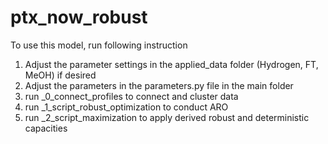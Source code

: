 # ptx_now_robust

To use this model, run following instruction

1. Adjust the parameter settings in the applied_data folder (Hydrogen, FT, MeOH) if desired
2. Adjust the parameters in the parameters.py file in the main folder
3. run _0_connect_profiles to connect and cluster data
4. run _1_script_robust_optimization to conduct ARO
5. run _2_script_maximization to apply derived robust and deterministic capacities